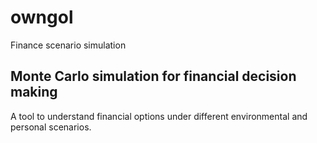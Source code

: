 # owngol
Finance scenario simulation

## Monte Carlo simulation for financial decision making

A tool to understand financial options under different environmental and personal scenarios.
